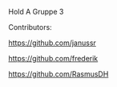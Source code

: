 Hold A Gruppe 3

Contributors:

https://github.com/janussr

https://github.com/frederik

https://github.com/RasmusDH
